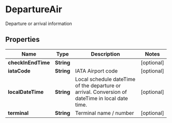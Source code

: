

# DepartureAir

Departure or arrival information

## Properties

| Name | Type | Description | Notes |
|------------ | ------------- | ------------- | -------------|
|**checkInEndTime** | **String** |  |  [optional] |
|**iataCode** | **String** | IATA Airport code |  [optional] |
|**localDateTime** | **String** | Local schedule dateTime of the departure or arrival. Conversion of dateTime in local date time. |  [optional] |
|**terminal** | **String** | Terminal name / number |  [optional] |



